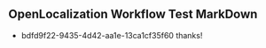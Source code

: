 ## OpenLocalization Workflow Test MarkDown
* bdfd9f22-9435-4d42-aa1e-13ca1cf35f60 thanks!

<!--HONumber=Aug16_HO1-->


